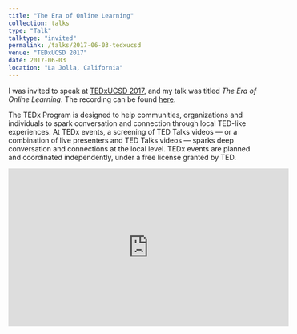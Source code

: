 ```yaml
---
title: "The Era of Online Learning"
collection: talks
type: "Talk"
talktype: "invited"
permalink: /talks/2017-06-03-tedxucsd
venue: "TEDxUCSD 2017"
date: 2017-06-03
location: "La Jolla, California"
---
```


I was invited to speak at <a href="https://www.ted.com/tedx/events/22004" target="_blank">TEDxUCSD 2017</a>, and my talk was titled <i>The Era of Online Learning</i>. The recording can be found <a href="https://youtu.be/5JKgUoY9pTg" target="_blank">here</a>.

The TEDx Program is designed to help communities, organizations and individuals to spark conversation and connection through local TED-like experiences. At TEDx events, a screening of TED Talks videos — or a combination of live presenters and TED Talks videos — sparks deep conversation and connections at the local level. TEDx events are planned and coordinated independently, under a free license granted by TED.

<iframe width="560" height="315" src="https://www.youtube.com/embed/5JKgUoY9pTg" title="YouTube video player" frameborder="0" allow="accelerometer; autoplay; clipboard-write; encrypted-media; gyroscope; picture-in-picture" allowfullscreen></iframe>
